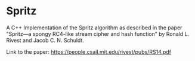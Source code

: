 # Spritz
A C++ Implementation of the Spritz algorithm as described in the paper "Spritz—a spongy RC4-like stream cipher and hash function" by Ronald L. Rivest and Jacob C. N. Schuldt.

Link to the paper: https://people.csail.mit.edu/rivest/pubs/RS14.pdf
